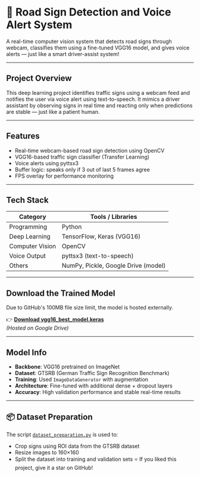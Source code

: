 # 🚦 Road Sign Detection and Voice Alert System

A real-time computer vision system that detects road signs through webcam, classifies them using a fine-tuned VGG16 model, and gives voice alerts — just like a smart driver-assist system!

---

## Project Overview

This deep learning project identifies traffic signs using a webcam feed and notifies the user via voice alert using text-to-speech. It mimics a driver assistant by observing signs in real time and reacting only when predictions are stable — just like a patient human.

---

## Features

- Real-time webcam-based road sign detection using OpenCV  
- VGG16-based traffic sign classifier (Transfer Learning)  
- Voice alerts using pyttsx3  
- Buffer logic: speaks only if 3 out of last 5 frames agree  
- FPS overlay for performance monitoring  

---

## Tech Stack

| Category        | Tools / Libraries                   |
|----------------|--------------------------------------|
| Programming    | Python                               |
| Deep Learning  | TensorFlow, Keras (VGG16)            |
| Computer Vision| OpenCV                               |
| Voice Output   | pyttsx3 (text-to-speech)             |
| Others         | NumPy, Pickle, Google Drive (model)  |

---

## Download the Trained Model

Due to GitHub's 100MB file size limit, the model is hosted externally.

👉 **[Download vgg16_best_model.keras](https://drive.google.com/file/d/1j3qWtB9Om3A55sSuZgRtJjGfUBTFv2-C/view?usp=sharing)**  
_(Hosted on Google Drive)_

---

## Model Info

- **Backbone**: VGG16 pretrained on ImageNet  
- **Dataset**: GTSRB (German Traffic Sign Recognition Benchmark)  
- **Training**: Used `ImageDataGenerator` with augmentation  
- **Architecture**: Fine-tuned with additional dense + dropout layers  
- **Accuracy**: High validation performance and stable real-time results  

---

## 📦 Dataset Preparation

The script [`dataset_preparation.py`](dataset_preparation.py) is used to:
- Crop signs using ROI data from the GTSRB dataset
- Resize images to 160×160
- Split the dataset into training and validation sets
⭐ If you liked this project, give it a star on GitHub!


